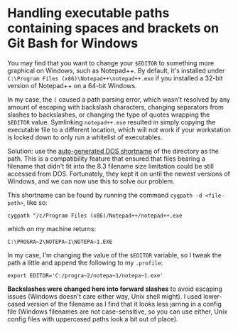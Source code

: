 Handling executable paths containing spaces and brackets on Git Bash for Windows
================================================================================

You may find that you want to change your `$EDITOR` to something more graphical on Windows, such as Notepad++. By default, it's installed under `C:\Program Files (x86)\Notepad++\notepad++.exe` if you installed a 32-bit version of Notepad++ on a 64-bit Windows.

In my case, the `(` caused a path parsing error, which wasn't resolved by any amount of escaping with backslash characters, changing separators from slashes to backslashes, or changing the type of quotes wrapping the `$EDITOR` value. Symlinking `notepad++.exe` resulted in simply copying the executable file to a different location, which will not work if your workstation is locked down to only run a whitelist of executables.

Solution: use the [auto-generated DOS shortname](https://en.wikipedia.org/wiki/8.3_filename#VFAT_and_Computer-generated_8.3_filenames) of the directory as the path. This is a compatibility feature that ensured that files bearing a filename that didn't fit into the 8.3 filename size limitation could be still accessed from DOS. Fortunately, they kept it on until the newest versions of Windows, and we can now use this to solve our problem.

This shortname can be found by running the command `cygpath -d <file-path>`, like so:

    cygpath "/c/Program Files (x86)/Notepad++/notepad++.exe
    
which on my machine returns:

    C:\PROGRA~2\NOTEPA~1\NOTEPA~1.EXE

In my case, I'm changing the value of the `$EDITOR` variable, so I tweak the path a little and append the following to my `.profile`:

    export EDITOR='C:/progra~2/notepa~1/notepa~1.exe'
    
**Backslashes were changed here into forward slashes** to avoid escaping issues (Windows doesn't care either way, Unix shell might).
I used lower-cased version of the filename as I find that it looks less jarring in a config file (Windows filenames are not case-sensitive, so you can use either, Unix config files with uppercased paths look a bit out of place).
